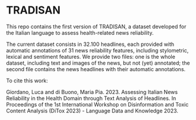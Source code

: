 # TRADISAN
This repo contains the first version of TRADISAN, a dataset developed for the Italian language to assess health-related news reliability.

The current dataset consists in 32.100 headlines, each provided with automatic annotations of 31 news reliability features, including stylometric, lexical and sentiment features.
We provide two files: one is the whole dataset, including text and images of the news, but not (yet) annotated; the second file contains the news headlines with their automatic annotations. 

To cite this work:

Giordano, Luca and di Buono, Maria Pia. 2023.  Assessing Italian News Reliability in the Health Domain through Text Analysis of Headlines. In Proceedings of the 1st International Workshop on Disinformation and Toxic Content Analysis (DiTox 2023) - Language Data and Knowledge 2023.
